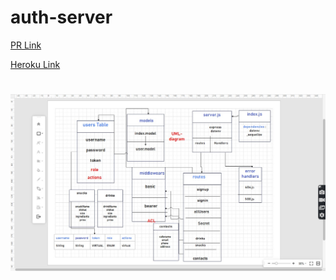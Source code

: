 # auth-server

[PR Link](https://github.com/YaseinBurqan/auth-api/pulls)

[Heroku Link](https://yasein-auth-api.herokuapp.com/)

#

![UML](./assets/uml.jpg)
